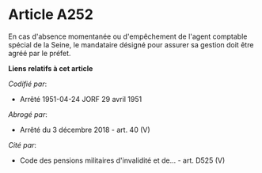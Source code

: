 # Article A252

En cas d'absence momentanée ou d'empêchement de l'agent comptable spécial de la Seine, le mandataire désigné pour assurer sa
gestion doit être agréé par le préfet.

**Liens relatifs à cet article**

_Codifié par_:

  - Arrêté 1951-04-24 JORF 29 avril 1951

_Abrogé par_:

  - Arrêté du 3 décembre 2018 - art. 40 (V)

_Cité par_:

  - Code des pensions militaires d'invalidité et de... - art. D525 (V)
